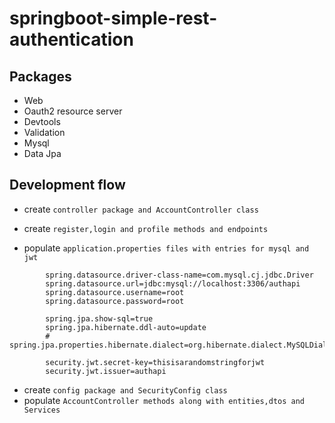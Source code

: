 # springboot-simple-rest-authentication

## Packages

- Web
- Oauth2 resource server
- Devtools
- Validation
- Mysql
- Data Jpa

## Development flow

- create `controller package and AccountController class`
- create `register,login and profile methods and endpoints`

- populate `application.properties files with entries for mysql and jwt`

```
        spring.datasource.driver-class-name=com.mysql.cj.jdbc.Driver
        spring.datasource.url=jdbc:mysql://localhost:3306/authapi
        spring.datasource.username=root
        spring.datasource.password=root

        spring.jpa.show-sql=true
        spring.jpa.hibernate.ddl-auto=update
        # spring.jpa.properties.hibernate.dialect=org.hibernate.dialect.MySQLDialect

        security.jwt.secret-key=thisisarandomstringforjwt
        security.jwt.issuer=authapi
```

- create `config package and SecurityConfig class`
- populate `AccountController methods along with entities,dtos and Services`
